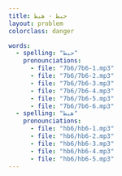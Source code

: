 ```yaml
---
title: حبط - هبط
layout: problem
colorclass: danger

words:
  - spelling: "حبط"
    pronounciations:
      - file: "7b6/7b6-1.mp3"
      - file: "7b6/7b6-2.mp3"
      - file: "7b6/7b6-3.mp3"
      - file: "7b6/7b6-4.mp3"
      - file: "7b6/7b6-5.mp3"
      - file: "7b6/7b6-6.mp3"
  - spelling: "هبط"
    pronounciations:
      - file: "hb6/hb6-1.mp3"
      - file: "hb6/hb6-2.mp3"
      - file: "hb6/hb6-3.mp3"
      - file: "hb6/hb6-4.mp3"
      - file: "hb6/hb6-5.mp3"
---
```

